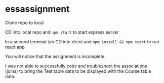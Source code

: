 # essassignment

Clone repo to local

CD into local repo and `npm start` to start express server

In a second terminal tab CD into client and `npm install && npm start` to run react app

You will notice that the assignment is incomplete.

I was not able to successfully code and troubleshoot the associations (joins) to bring the Test table data to be displayed with the Course table data.
